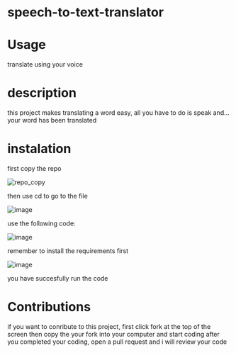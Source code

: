 # speech-to-text-translator
# Usage
translate using your voice

# description
this project makes translating a word easy, all you have to do is speak and... your word has been translated

# instalation
first copy the repo



![repo_copy](https://user-images.githubusercontent.com/92285372/137573122-886090af-f1dc-47b5-9e09-12731b26e490.png)

then use cd to go to the file

![image](https://user-images.githubusercontent.com/92285372/137573197-c77cd8d0-b679-4b97-85b8-77a26bd5e645.png)

use the following code:

![image](https://user-images.githubusercontent.com/92285372/137573234-5cb40cc5-9e79-4cfd-9f8b-f39a1f688187.png)

remember to install the requirements first

![image](https://user-images.githubusercontent.com/92285372/137573407-39552a8b-393c-43bb-94d9-6db31342c742.png)


you have succesfully run the code

# Contributions
if you want to conribute to this project, first click fork at the top of the screen
then copy the your fork into your computer and start coding
after you completed your coding, open a pull request and i will review your code
